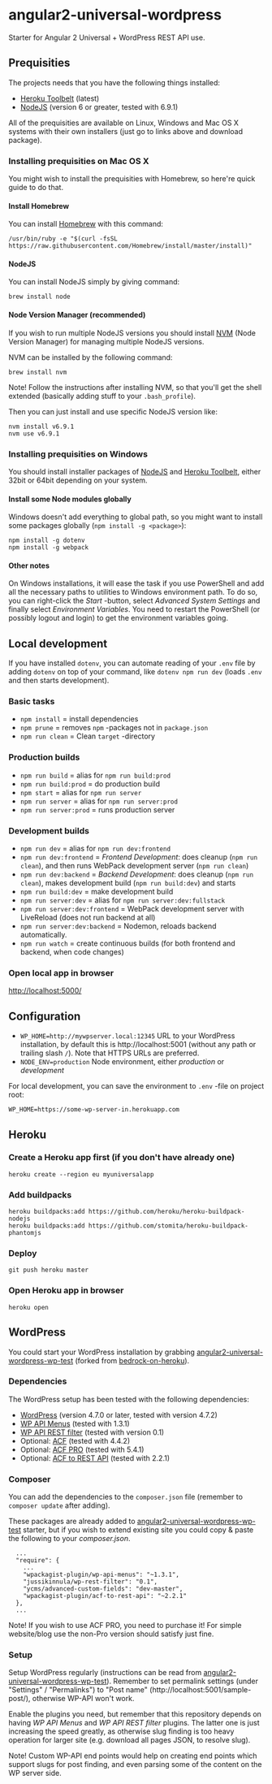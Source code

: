 # angular2-universal-wordpress

Starter for Angular 2 Universal + WordPress REST API use.

## Prequisities

The projects needs that you have the following things installed:

- [Heroku Toolbelt](https://toolbelt.heroku.com/) (latest)
- [NodeJS](https://nodejs.org/) (version 6 or greater, tested with 6.9.1)

All of the prequisities are available on Linux, Windows and Mac OS X systems with their own installers (just go to links above and download package).

### Installing prequisities on Mac OS X

You might wish to install the prequisities with Homebrew, so here're quick guide to do that.

#### Install Homebrew

You can install [Homebrew](http://brew.sh/) with this command:

```
/usr/bin/ruby -e "$(curl -fsSL https://raw.githubusercontent.com/Homebrew/install/master/install)"
```

#### NodeJS

You can install NodeJS simply by giving command:

```
brew install node
```

#### Node Version Manager (recommended)

If you wish to run multiple NodeJS versions you should install [NVM](https://github.com/creationix/nvm) (Node Version Manager) for managing multiple NodeJS versions.

NVM can be installed by the following command:

```
brew install nvm
```

Note! Follow the instructions after installing NVM, so that you'll get the shell extended (basically adding stuff to your `.bash_profile`).

Then you can just install and use specific NodeJS version like:

```
nvm install v6.9.1
nvm use v6.9.1
```

### Installing prequisities on Windows

You should install installer packages of [NodeJS](https://nodejs.org/en/download/current/) and [Heroku Toolbelt](https://toolbelt.heroku.com/windows), either 32bit or 64bit depending on your system.

#### Install some Node modules globally

Windows doesn't add everything to global path, so you might want to install some packages globally (`npm install -g <package>`):

```
npm install -g dotenv
npm install -g webpack
```

#### Other notes

On Windows installations, it will ease the task if you use PowerShell and add all the necessary paths to utilities to Windows environment path. To do so, you can right-click the *Start* -button, select *Advanced System Settings* and finally select *Environment Variables*. You need to restart the PowerShell (or possibly logout and login) to get the environment variables going.

## Local development

If you have installed `dotenv`, you can automate reading of your `.env` file by adding `dotenv` on top of your command, like `dotenv npm run dev` (loads `.env` and then starts development).

### Basic tasks

- `npm install` = install dependencies
- `npm prune` = removes `npm` -packages not in `package.json`
- `npm run clean` = Clean `target` -directory

### Production builds

- `npm run build` = alias for `npm run build:prod`
- `npm run build:prod` = do production build
- `npm start` = alias for `npm run server`
- `npm run server` = alias for `npm run server:prod`
- `npm run server:prod` = runs production server

### Development builds

- `npm run dev` = alias for `npm run dev:frontend`
- `npm run dev:frontend` = *Frontend Development*: does cleanup (`npm run clean`), and then runs WebPack development server (`npm run clean`)
- `npm run dev:backend` = *Backend Development*: does cleanup (`npm run clean`), makes development build (`npm run build:dev`) and starts 
- `npm run build:dev` = make development build
- `npm run server:dev` = alias for `npm run server:dev:fullstack`
- `npm run server:dev:frontend` = WebPack development server with LiveReload (does not run backend at all)
- `npm run server:dev:backend` = Nodemon, reloads backend automatically.
- `npm run watch` = create continuous builds (for both frontend and backend, when code changes)

### Open local app in browser

[http://localhost:5000/](http://localhost:5000/)

## Configuration

- `WP_HOME=http://mywpserver.local:12345` URL to your WordPress installation, by default this is http://localhost:5001 (without any path or trailing slash `/`). Note that HTTPS URLs are preferred.
- `NODE_ENV=production` Node environment, either *production* or *development*

For local development, you can save the environment to `.env` -file on project root:

```
WP_HOME=https://some-wp-server-in.herokuapp.com
```

## Heroku

### Create a Heroku app first (if you don't have already one)

```
heroku create --region eu myuniversalapp
```

### Add buildpacks

```
heroku buildpacks:add https://github.com/heroku/heroku-buildpack-nodejs
heroku buildpacks:add https://github.com/stomita/heroku-buildpack-phantomjs
```

### Deploy

```
git push heroku master
```

### Open Heroku app in browser

```
heroku open
```

## WordPress

You could start your WordPress installation by grabbing [angular2-universal-wordpress-wp-test](https://github.com/jussikinnula/angular2-universal-wordpress-wp-test) (forked from [bedrock-on-heroku](https://github.com/frc/bedrock-on-heroku)).

### Dependencies

The WordPress setup has been tested with the following dependencies:

- [WordPress](https://wordpress.org/) (version 4.7.0 or later, tested with version 4.7.2)
- [WP API Menus](https://wordpress.org/plugins/wp-api-menus/) (tested with 1.3.1)
- [WP API REST filter](https://github.com/WP-API/rest-filter) (tested with version 0.1)
- Optional: [ACF](https://www.advancedcustomfields.com/) (tested with 4.4.2)
- Optional: [ACF PRO](https://www.advancedcustomfields.com/pro/) (tested with 5.4.1)
- Optional: [ACF to REST API](https://wordpress.org/plugins/acf-to-rest-api/) (tested with 2.2.1)

### Composer

You can add the dependencies to the `composer.json` file (remember to `composer update` after adding).

These packages are already added to [angular2-universal-wordpress-wp-test](https://github.com/jussikinnula/angular2-universal-wordpress-wp-test) starter, but if you wish to extend existing site you could copy & paste the following to your *composer.json*.

```
  ...
  "require": {
    ...
    "wpackagist-plugin/wp-api-menus": "~1.3.1",
    "jussikinnula/wp-rest-filter": "0.1",
    "ycms/advanced-custom-fields": "dev-master",
    "wpackagist-plugin/acf-to-rest-api": "~2.2.1"
  },
  ...
```

Note! If you wish to use ACF PRO, you need to purchase it! For simple website/blog use the non-Pro version should satisfy just fine.

### Setup

Setup WordPress regularly (instructions can be read from [angular2-universal-wordpress-wp-test](https://github.com/jussikinnula/angular2-universal-wordpress-wp-test)). Remember to set permalink settings (under "Settings" / "Permalinks") to "Post name" (http://localhost:5001/sample-post/), otherwise WP-API won't work.

Enable the plugins you need, but remember that this repository depends on having *WP API Menus* and *WP API REST filter* plugins. The latter one is just increasing the speed greatly, as otherwise slug finding is too heavy operation for larger site (e.g. download all pages JSON, to resolve slug).

Note! Custom WP-API end points would help on creating end points which support slugs for post finding, and even parsing some of the content on the WP server side.